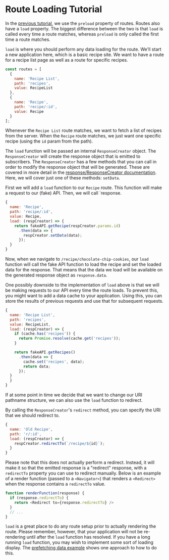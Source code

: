 # Route Loading Tutorial

In the [previous tutorial](./05-code-splitting.md), we use the `preload` property of routes. Routes also have a `load` property. The biggest difference between the two is that `load` is called every time a route matches, whereas `preload` is only called the first time a route matches.

`load` is where you should perform any data loading for the route. We'll start a new application here, which is a basic recipe site. We want to have a route for a recipe list page as well as a route for specific recipes.

```js
const routes = [
  {
    name: 'Recipe List',
    path: 'recipes',
    value: RecipeList
  },
  {
    name: 'Recipe',
    path: 'recipe/:id',
    value: Recipe
  }
];
```

Whenever the `Recipe List` route matches, we want to fetch a list of recipes from the server. When the `Recipe` route matches, we just want one specific recipe (using the `id` param from the path).

The `load` function will be passed an internal `ResponseCreator` object. The `ResponseCreator` will create the response object that is emitted to subscribers. The `ResponseCreator` has a few methods that you can call in order to modify the response object that will be generated. These are covered in more detail in the [response/ResponseCreator documentation](../../packages/curi/docs/API/response.md). Here, we will cover just one of these methods: `setData`.

First we will add a `load` function to our `Recipe` route. This function will make a request to our (fake) API. Then, we will call `response.

```js
{
  name: 'Recipe',
  path: 'recipe/:id',
  value: Recipe,
  load: (respCreator) => {
    return fakeAPI.getRecipe(respCreator.params.id)
      .then(data => {
        respCreator.setData(data);
      });
  }
}
```

Now, when we navigate to `/recipe/chocolate-chip-cookies`, our `load` function will call the fake API function to load the recipe and set the loaded data for the response. That means that the data we load will be available on the generated response object as `response.data`.

One possibly downside to the implementation of `load` above is that we will be making requests to our API every time the route loads. To prevent this, you might want to add a data cache to your application. Using this, you can store the results of previous requests and use that for subsequent requests.

```js
{
  name: 'Recipe List',
  path: 'recipes',
  value: RecipeList,
  load: (respCreator) => {
    if (cache.has('recipes')) {
      return Promise.resolve(cache.get('recipes'));
    }

    return fakeAPI.getRecipes()
      .then(data => {
        cache.set('recipes', data);
        return data;
      });
  }
  }
}
```

If at some point in time we decide that we want to change our URI pathname structure, we can also use the `load` function to redirect.

By calling the `ResponseCreator`'s `redirect` method, you can specify the URI that we should redirect to. 

```js
{
  name: 'Old Recipe',
  path: 'r/:id',
  load: (respCreator) => {
    respCreator.redirectTo(`/recipe/${id}`);
  }
}
```

Please note that this does not actually perform a redirect. Instead, it will make it so that the emitted response is a "redirect" response, with a `redirectTo` property you can use to redirect manually. Below is an example of a render function (passed to a `<Navigator>`) that renders a `<Redirect>` when the response contains a `redirectTo` value.

```js
function renderFunction(response) {
  if (response.redirectTo) {
    return <Redirect to={response.redirectTo} />
  }
  // ...
}
```

`load` is a great place to do any route setup prior to actually rendering the route. Please remember, however, that your application will not be re-rendering until after the `load` function has resolved. If you have a long running `load` function, you may wish to implement some sort of loading display. The [prefetching data example](../../examples/prefetch-data) shows one approach to how to do this.

